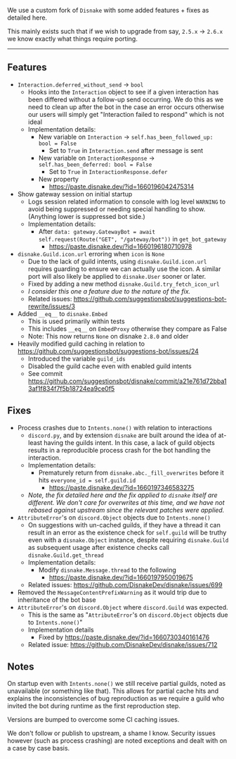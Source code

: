 We use a custom fork of `Disnake` with some added features + fixes as detailed here.

This mainly exists such that if we wish to upgrade from say, `2.5.x` -> `2.6.x` we know exactly what things require porting.

---

## Features

- `Interaction.deferred_without_send` -> `bool`
  - Hooks into the `Interaction` object to see if a given interaction has been differed without a follow-up send occurring. We do this as we need to clean up after the bot in the case an error occurs otherwise our users will simply get "Interaction failed to respond" which is not ideal
  - Implementation details:
    - New variable on `Interaction` -> `self.has_been_followed_up: bool = False`
      - Set to `True` in `Interaction.send` after message is sent
    - New variable on `InteractionResponse` -> `self.has_been_deferred: bool = False`
      - Set to `True` in `InteractionResponse.defer`
    - New property
      - https://paste.disnake.dev/?id=1660196042475314
- Show gateway session on initial startup
  - Logs session related information to console with log level `WARNING` to avoid being suppressed or needing special handling to show. (Anything lower is suppressed bot side.)
  - Implementation details:
    - After `data: gateway.GatewayBot = await self.request(Route("GET", "/gateway/bot"))` in `get_bot_gateway`
      - https://paste.disnake.dev/?id=1660196180710978
- `disnake.Guild.icon.url` erroring when `icon` is `None`
  - Due to the lack of guild intents, using `disnake.Guild.icon.url` requires guarding to ensure we can actually use the icon. A similar port will also likely be applied to `disnake.User` sooner or later.
  - Fixed by adding a new method `disnake.Guild.try_fetch_icon_url`
  - *I consider this one a feature due to the nature of the fix.*
  - Related issues: https://github.com/suggestionsbot/suggestions-bot-rewrite/issues/3
- Added `__eq__` to `disnake.Embed` 
  - This is used primarily within tests
  - This includes `__eq__` on `EmbedProxy` otherwise they compare as False
  - Note: This now returns `None` on disnake `2.8.0` and older
- Heavily modified guild caching in relation to <https://github.com/suggestionsbot/suggestions-bot/issues/24>
  - Introduced the variable `guild_ids`
  - Disabled the guild cache even with enabled guild intents
  - See commit <https://github.com/suggestionsbot/disnake/commit/a21e761d72bba13af1f834f7f5b18724ea9ce0f5>

## Fixes

- Process crashes due to `Intents.none()` with relation to interactions
  - `discord.py`, and by extension `disnake` are built around the idea of at-least having the guilds intent. In this case, a lack of guild objects results in a reproducible process crash for the bot handling the interaction. 
  - Implementation details:
    - Prematurely return from `disnake.abc._fill_overwrites` before it hits `everyone_id = self.guild.id`
      - https://paste.disnake.dev/?id=1660197346583275
  - *Note, the fix detailed here and the fix applied to `disnake` itself are different. We don't care for overwrites at this time, and we have not rebased against upstream since the relevant patches were applied.*
- `AttributeError`'s on `discord.Object` objects due to `Intents.none()`
  - On suggestions with un-cached guilds, if they have a thread it can result in an error as the existence check for `self.guild` will be truthy even with a `disnake.Object` instance, despite requiring `disnake.Guild` as subsequent usage after existence checks call `disnake.Guild.get_thread`
  - Implementation details:
    - Modify `disnake.Message.thread` to the following
      - https://paste.disnake.dev/?id=1660197950019675
  - Related issues: https://github.com/DisnakeDev/disnake/issues/699
- Removed the `MessageContentPrefixWarning` as it would trip due to inheritance of the bot base
- `AttributeError`'s on `discord.Object` where `discord.Guild` was expected.
  - This is the same as "`AttributeError`'s on `discord.Object` objects due to `Intents.none()`"
  - Implementation details
    - Fixed by https://paste.disnake.dev/?id=1660730340161476
  - Related issue: https://github.com/DisnakeDev/disnake/issues/712
## Notes

On startup even with `Intents.none()` we still receive partial guilds, noted as unavailable (or something like that). This allows for partial cache hits and explains the inconsistencies of bug reproduction as we require a guild who invited the bot during runtime as the first reproduction step.

Versions are bumped to overcome some CI caching issues.

We don't follow or publish to upstream, a shame I know. Security issues however (such as process crashing) are noted exceptions and dealt with on a case by case basis.

